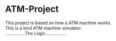 # ATM-Project
This project is based on how a ATM machine works. 
<br>
This is a kind ATM machine simulator.
<br>
................The Logic.................
